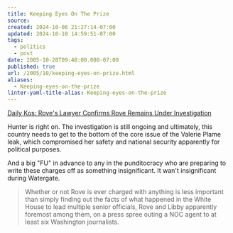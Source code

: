 ```yaml
---
title: Keeping Eyes On The Prize
source: 
created: 2024-10-06 21:27:14-07:00
updated: 2024-10-10 14:59:51-07:00
tags:
  - politics
  - post
date: 2005-10-28T09:48:00.000-07:00
published: true
url: /2005/10/keeping-eyes-on-prize.html
aliases:
  - Keeping-eyes-on-the-prize
linter-yaml-title-alias: Keeping-eyes-on-the-prize
---
```



[Daily Kos: Rove's Lawyer Confirms Rove Remains Under Investigation](http://www.dailykos.com/storyonly/2005/10/28/173349/98 "Daily Kos: Rove's Lawyer Confirms Rove Remains Under Investigation")  
  
Hunter is right on. The investigation is still ongoing and ultimately, this country needs to get to the bottom of the core issue of the Valerie Plame leak, which compromised her safety and national security apparently for political purposes.  
  
And a big "FU" in advance to any in the punditocracy who are preparing to write these charges off as something insignificant. It wan't insignificant during Watergate.  
  

>   
> Whether or not Rove is ever charged with anything is less important than simply finding out the facts of what happened in the White House to lead multiple senior officials, Rove and Libby apparently foremost among them, on a press spree outing a NOC agent to at least six Washington journalists.